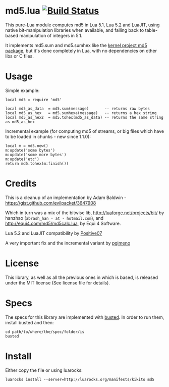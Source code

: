 md5.lua [![Build Status](https://travis-ci.org/kikito/md5.lua.svg)](https://travis-ci.org/kikito/md5.lua)
=========================================================================================================

This pure-Lua module computes md5 in Lua 5.1, Lua 5.2 and LuaJIT, using native bit-manipulation libraries when available, and falling back to table-based manipulation of integers in 5.1.

It implements md5.sum and md5.sumhex like the [kernel project md5 package](http://www.keplerproject.org/md5/), but it's done completely in Lua, with no dependencies on other libs or C files.

Usage
=====

Simple example:

    local md5 = require 'md5'

    local md5_as_data  = md5.sum(message)       -- returns raw bytes
    local md5_as_hex   = md5.sumhexa(message)   -- returns a hex string
    local md5_as_hex2  = md5.tohex(md5_as_data) -- returns the same string as md5_as_hex

Incremental example (for computing md5 of streams, or big files which have to be loaded in chunks - new since 1.1.0):

    local m = md5.new()
    m:update('some bytes')
    m:update('some more bytes')
    m:update('etc')
    return md5.tohex(m:finish())

Credits
=======

This is a cleanup of an implementation by Adam Baldwin - https://gist.github.com/evilpacket/3647908

Which in turn was a mix of the bitwise lib, http://luaforge.net/projects/bit/ by hanzhao (`abrash_han - at - hotmail.com`),
and http://equi4.com/md5/md5calc.lua, by Equi 4 Software.

Lua 5.2 and LuaJIT compatibility by [Positive07](https://github.com/kikito/md5.lua/pull/2)

A very important fix and the incremental variant by [pgimeno](https://github.com/kikito/md5.lua/pull/10)


License
=======

This library, as well as all the previous ones in which is based, is released under the MIT license (See license file for details).

Specs
=====

The specs for this library are implemented with [busted](http://ovinelabs.com/busted/). In order to run them, install busted and then:

    cd path/to/where/the/spec/folder/is
    busted
    
Install
=======

Either copy the file or using luarocks:

    luarocks install --server=http://luarocks.org/manifests/kikito md5




